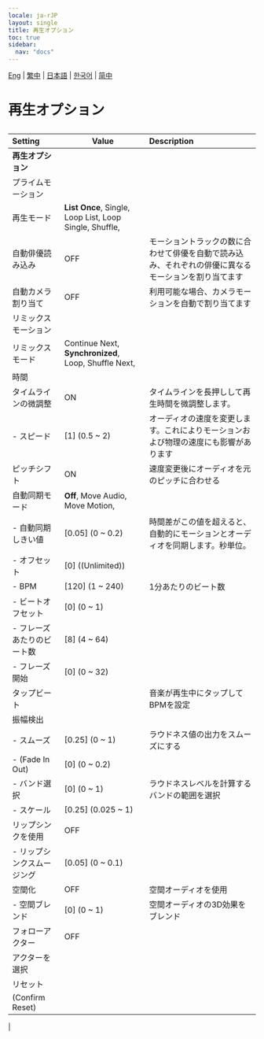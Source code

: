```yaml
---
locale: ja-rJP
layout: single
title: 再生オプション
toc: true
sidebar:
  nav: "docs"
---
```

[Eng](/dancexr/menu/2025.4/motion/motion_loader.md) | [繁中](/tw/dancexr/menu/2025.4/motion/motion_loader.md) | [日本語](/jp/dancexr/menu/2025.4/motion/motion_loader.md) | [한국어](/kr/dancexr/menu/2025.4/motion/motion_loader.md) | [简中](/zh/dancexr/menu/2025.4/motion/motion_loader.md)
# 再生オプション
## 
| Setting | Value | Description |
| :--- | --- | :--- |
|**再生オプション** | | 
| プライムモーション || 
| 再生モード |  **List Once**,  Single,  Loop List,  Loop Single,  Shuffle,  |  |
| 自動俳優読み込み | OFF | モーショントラックの数に合わせて俳優を自動で読み込み、それぞれの俳優に異なるモーションを割り当てます
| 自動カメラ割り当て | OFF | 利用可能な場合、カメラモーションを自動で割り当てます
| リミックスモーション || 
| リミックスモード |  Continue Next,  **Synchronized**,  Loop,  Shuffle Next,  |  |
| 時間 || 
| タイムラインの微調整 | ON | タイムラインを長押しして再生時間を微調整します。
|- スピード| [1] (0.5 ~ 2) | オーディオの速度を変更します。これによりモーションおよび物理の速度にも影響があります
| ピッチシフト | ON | 速度変更後にオーディオを元のピッチに合わせる
| 自動同期モード |  **Off**,  Move Audio,  Move Motion,  |  |
|- 自動同期しきい値| [0.05] (0 ~ 0.2) | 時間差がこの値を超えると、自動的にモーションとオーディオを同期します。秒単位。
|- オフセット| [0] ((Unlimited)) | 
|- BPM| [120] (1 ~ 240) | 1分あたりのビート数
|- ビートオフセット| [0] (0 ~ 1) | 
|- フレーズあたりのビート数| [8] (4 ~ 64) | 
|- フレーズ開始| [0] (0 ~ 32) | 
| タップビート || 音楽が再生中にタップしてBPMを設定
| 振幅検出 || 
|- スムーズ| [0.25] (0 ~ 1) | ラウドネス値の出力をスムーズにする
|- (Fade In Out)| [0] (0 ~ 0.2) | 
|- バンド選択| [0] (0 ~ 1) | ラウドネスレベルを計算するバンドの範囲を選択
|- スケール| [0.25] (0.025 ~ 1) | 
| リップシンクを使用 | OFF | 
|- リップシンクスムージング| [0.05] (0 ~ 0.1) | 
| 空間化 | OFF | 空間オーディオを使用
|- 空間ブレンド| [0] (0 ~ 1) | 空間オーディオの3D効果をブレンド
| フォローアクター | OFF | 
| アクターを選択 |  |  |
| リセット || 
| (Confirm Reset) || 
|

